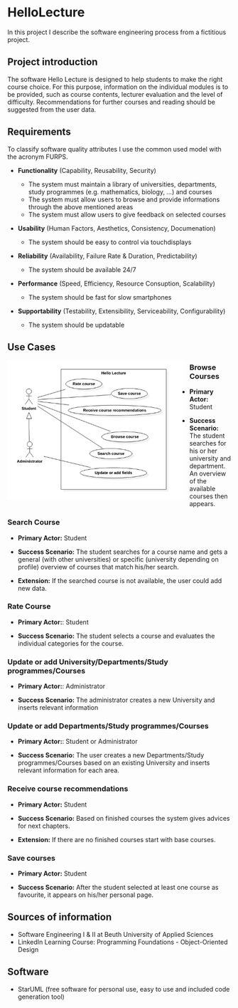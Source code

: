 # HelloLecture
In this project I describe the software engineering process from a fictitious project.

## Project introduction
The software Hello Lecture is designed to help students to make the right course choice. For this purpose, information on the individual modules is to be provided, such as course contents, lecturer evaluation and the level of difficulty. Recommendations for further courses and reading should be suggested from the user data.

## Requirements
To classify software quality attributes I use the common used model with the acronym FURPS.

* **Functionality** (Capability, Reusability, Security)
  * The system must maintain a library of universities, departments, study programmes (e.g. mathematics, biology, ...) and courses
  * The system must allow users to browse and provide informations through the above mentioned areas
  * The system must allow users to give feedback on selected courses

* **Usability** (Human Factors, Aesthetics, Consistency, Documenation)
  * The system should be easy to control via touchdisplays

* **Reliability** (Availability, Failure Rate & Duration, Predictability)
  * The system should be available 24/7

* **Performance** (Speed, Efficiency, Resource Consuption, Scalability)
  * The system should be fast for slow smartphones

* **Supportability** (Testability, Extensibility, Serviceability, Configurability)
  * The system should be updatable
  
## Use Cases

<div style="float:left;margin:0 10px 0 0">
  <img src="UseCaseDiagramScreenshot.png" width="400">
</div>

### Browse Courses
* **Primary Actor:** Student

* **Success Scenario:** The student searches for his or her university and department. An overview of the available courses then appears.

### Search Course
* **Primary Actor:** Student

* **Success Scenario:** The student searches for a course name and gets a general (with other universities) or specific (university depending on profile) overview  of courses that match his/her search.

* **Extension:** If the searched course is not available, the user could add new data.

### Rate Course
* **Primary Actor:**: Student

* **Success Scenario:** The student selects a course and evaluates the individual categories for the course.

### Update or add University/Departments/Study programmes/Courses
* **Primary Actor:**: Administrator

* **Success Scenario:** The administrator creates a new University and inserts relevant information

### Update or add Departments/Study programmes/Courses
* **Primary Actor:**: Student or Administrator

* **Success Scenario:** The user creates a new Departments/Study programmes/Courses based on an existing University and inserts relevant information for each area.

### Receive course recommendations
* **Primary Actor:** Student

* **Success Scenario:** Based on finished courses the system gives advices for next chapters.

* **Extension:** If there are no finished courses start with base courses.

### Save courses
* **Primary Actor:** Student

* **Success Scenario:** After the student selected at least one course as favourite, it appears on his/her personal page.

## Sources of information
* Software Engineering I & II at Beuth University of Applied Sciences
* LinkedIn Learning Course: Programming Foundations - Object-Oriented Design

## Software
* StarUML (free software for personal use, easy to use and included code generation tool)
